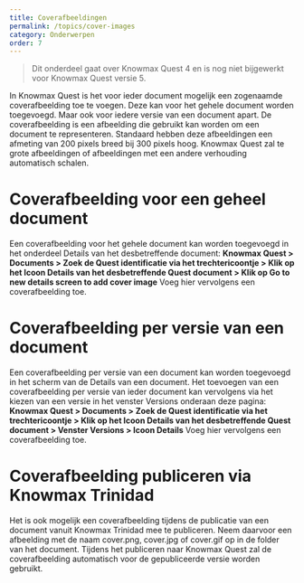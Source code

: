 ```yaml
---
title: Coverafbeeldingen
permalink: /topics/cover-images
category: Onderwerpen
order: 7
---
```


> Dit onderdeel gaat over Knowmax Quest 4 en is nog niet bijgewerkt voor Knowmax Quest versie 5.

In Knowmax Quest is het voor ieder document mogelijk een zogenaamde coverafbeelding toe te voegen. Deze kan voor het gehele document worden toegevoegd. Maar ook voor iedere versie van een document apart. De coverafbeelding is een afbeelding die gebruikt kan worden om een document te representeren. Standaard hebben deze afbeeldingen een afmeting van 200 pixels breed bij 300 pixels hoog. Knowmax Quest zal te grote afbeeldingen of afbeeldingen met een andere verhouding automatisch schalen.

# Coverafbeelding voor een geheel document
Een coverafbeelding voor het gehele document kan worden toegevoegd in het onderdeel Details van het desbetreffende document: **Knowmax Quest > Documents > Zoek de Quest identificatie via het trechtericoontje > Klik op het Icoon Details van het desbetreffende Quest document > Klik op Go to new details screen to add cover image** Voeg hier vervolgens een coverafbeelding toe.

# Coverafbeelding per versie van een document
Een coverafbeelding per versie van een document kan worden toegevoegd in het scherm van de Details van een document. Het toevoegen van een coverafbeelding per versie van ieder document kan vervolgens via het kiezen van een versie in het venster Versions onderaan deze pagina: **Knowmax Quest > Documents > Zoek de Quest identificatie via het trechtericoontje > Klik op het Icoon Details van het desbetreffende Quest document > Venster Versions > Icoon Details** Voeg hier vervolgens een coverafbeelding toe.

# Coverafbeelding publiceren via Knowmax Trinidad
Het is ook mogelijk een coverafbeelding tijdens de publicatie van een document vanuit Knowmax Trinidad mee te publiceren. Neem daarvoor een afbeelding met de naam cover.png, cover.jpg of cover.gif op in de folder van het document. Tijdens het publiceren naar Knowmax Quest zal de coverafbeelding automatisch voor de gepubliceerde versie worden gebruikt.